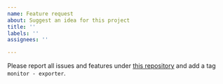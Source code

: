 ```yaml
---
name: Feature request
about: Suggest an idea for this project
title: ''
labels: ''
assignees: ''

---
```


Please report all issues and features under [this repository](https://github.com/Azure/azure-sdk-for-python/issues/new/choose) and add a tag `monitor - exporter`.
